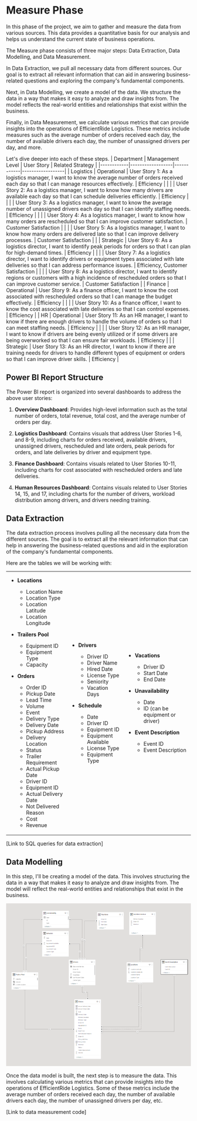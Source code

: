 # Measure Phase

In this phase of the project, we aim to gather and measure the data from various sources. This data provides a quantitative basis for our analysis and helps us understand the current state of business operations.

The Measure phase consists of three major steps: Data Extraction, Data Modelling, and Data Measurement.

In Data Extraction, we pull all necessary data from different sources. Our goal is to extract all relevant information that can aid in answering business-related questions and exploring the company's fundamental components.

Next, in Data Modelling, we create a model of the data. We structure the data in a way that makes it easy to analyze and draw insights from. The model reflects the real-world entities and relationships that exist within the business.

Finally, in Data Measurement, we calculate various metrics that can provide insights into the operations of EfficientRide Logistics. These metrics include measures such as the average number of orders received each day, the number of available drivers each day, the number of unassigned drivers per day, and more.

Let's dive deeper into each of these steps.
| Department | Management Level | User Story | Related Strategy |
|------------|------------------|------------|------------------|
| Logistics  | Operational      | User Story 1: As a logistics manager, I want to know the average number of orders received each day so that I can manage resources effectively. | Efficiency |
|            |                  | User Story 2: As a logistics manager, I want to know how many drivers are available each day so that I can schedule deliveries efficiently. | Efficiency |
|            |                  | User Story 3: As a logistics manager, I want to know the average number of unassigned drivers each day so that I can identify staffing needs. | Efficiency |
|            |                  | User Story 4: As a logistics manager, I want to know how many orders are rescheduled so that I can improve customer satisfaction. | Customer Satisfaction |
|            |                  | User Story 5: As a logistics manager, I want to know how many orders are delivered late so that I can improve delivery processes. | Customer Satisfaction |
|            | Strategic        | User Story 6: As a logistics director, I want to identify peak periods for orders so that I can plan for high-demand times. | Efficiency |
|            |                  | User Story 7: As a logistics director, I want to identify drivers or equipment types associated with late deliveries so that I can address performance issues. | Efficiency, Customer Satisfaction |
|            |                  | User Story 8: As a logistics director, I want to identify regions or customers with a high incidence of rescheduled orders so that I can improve customer service. | Customer Satisfaction |
| Finance    | Operational      | User Story 9: As a finance officer, I want to know the cost associated with rescheduled orders so that I can manage the budget effectively. | Efficiency |
|            |                  | User Story 10: As a finance officer, I want to know the cost associated with late deliveries so that I can control expenses. | Efficiency |
| HR         | Operational      | User Story 11: As an HR manager, I want to know if there are enough drivers to handle the volume of orders so that I can meet staffing needs. | Efficiency |
|            |                  | User Story 12: As an HR manager, I want to know if drivers are being evenly utilized or if some drivers are being overworked so that I can ensure fair workloads. | Efficiency |
|            | Strategic        | User Story 13: As an HR director, I want to know if there are training needs for drivers to handle different types of equipment or orders so that I can improve driver skills. | Efficiency |


## Power BI Report Structure

The Power BI report is organized into several dashboards to address the above user stories:

1. **Overview Dashboard**: Provides high-level information such as the total number of orders, total revenue, total cost, and the average number of orders per day. 

2. **Logistics Dashboard**: Contains visuals that address User Stories 1-6, and 8-9, including charts for orders received, available drivers, unassigned drivers, rescheduled and late orders, peak periods for orders, and late deliveries by driver and equipment type.

3. **Finance Dashboard**: Contains visuals related to User Stories 10-11, including charts for cost associated with rescheduled orders and late deliveries.

4. **Human Resources Dashboard**: Contains visuals related to User Stories 14, 15, and 17, including charts for the number of drivers, workload distribution among drivers, and drivers needing training.

## Data Extraction

The data extraction process involves pulling all the necessary data from the different sources.  The goal is to extract all the relevant information that can help in answering the business-related questions and aid in the exploration of the company's fundamental components.

Here are the tables we will be working with:
<table>
<tr>
<td>

- **Locations**
    - Location Name
    - Location Type
    - Location Latitude
    - Location Longitude

- **Trailers Pool**
    - Equipment ID
    - Equipment Type
    - Capacity

- **Orders**
    - Order ID
    - Pickup Date
    - Lead Time
    - Volume
    - Event
    - Delivery Type
    - Delivery Date
    - Pickup Address
    - Delivery Location
    - Status
    - Trailer Requirement
    - Actual Pickup Date
    - Driver ID
    - Equipment ID
    - Actual Delivery Date
    - Not Delivered Reason
    - Cost
    - Revenue

</td>
<td>

- **Drivers**
    - Driver ID
    - Driver Name
    - Hired Date
    - License Type
    - Seniority
    - Vacation Days

- **Schedule**
    - Date
    - Driver ID
    - Equipment ID
    - Equipment Available
    - License Type
    - Equipment Type

</td>
<td>

- **Vacations**
    - Driver ID
    - Start Date
    - End Date

- **Unavailability**
    - Date
    - ID (can be equipment or driver)

- **Event Description**
    - Event ID
    - Event Description

</td>
</tr>
</table>

[Link to SQL queries for data extraction]

## Data Modelling

In this step, I'll be creating a model of the data. This involves structuring the data in a way that makes it easy to analyze and draw insights from. The model will reflect the real-world entities and relationships that exist in the business.

![data model](https://github.com/anastaseleon/simple-BI-solution-for-distribution-companies/blob/main/BI/Data%20Model1.png?raw=true)

Once the data model is built, the next step is to measure the data. This involves calculating various metrics that can provide insights into the operations of EfficientRide Logistics. Some of these metrics include the average number of orders received each day, the number of available drivers each day, the number of unassigned drivers per day, etc.

[Link to data measurement code]
